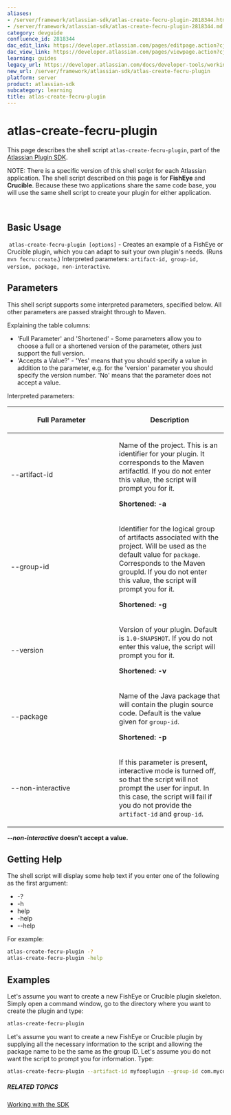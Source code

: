 ```yaml
---
aliases:
- /server/framework/atlassian-sdk/atlas-create-fecru-plugin-2818344.html
- /server/framework/atlassian-sdk/atlas-create-fecru-plugin-2818344.md
category: devguide
confluence_id: 2818344
dac_edit_link: https://developer.atlassian.com/pages/editpage.action?cjm=wozere&pageId=2818344
dac_view_link: https://developer.atlassian.com/pages/viewpage.action?cjm=wozere&pageId=2818344
learning: guides
legacy_url: https://developer.atlassian.com/docs/developer-tools/working-with-the-sdk/command-reference/atlas-create-fecru-plugin
new_url: /server/framework/atlassian-sdk/atlas-create-fecru-plugin
platform: server
product: atlassian-sdk
subcategory: learning
title: atlas-create-fecru-plugin
---
```

# atlas-create-fecru-plugin

This page describes the shell script `atlas-create-fecru-plugin`, part of the [Atlassian Plugin SDK](/server/framework/atlassian-sdk/working-with-the-sdk).

NOTE: There is a specific version of this shell script for each Atlassian application. The shell script described on this page is for **FishEye** and **Crucible**. Because these two applications share the same code base, you will use the same shell script to create your plugin for either application.

 

## Basic Usage

 `atlas-create-fecru-plugin [options]` - Creates an example of a FishEye or Crucible plugin, which you can adapt to suit your own plugin's needs. (Runs `mvn fecru:create`.) Interpreted parameters: `artifact-id, group-id, version, package, non-interactive`.

## Parameters

This shell script supports some interpreted parameters, specified below. All other parameters are passed straight through to Maven.

Explaining the table columns:

-   'Full Parameter' and 'Shortened' - Some parameters allow you to choose a full or a shortened version of the parameter, others just support the full version.
-   'Accepts a Value?' - 'Yes' means that you should specify a value in addition to the parameter, e.g. for the 'version' parameter you should specify the version number. 'No' means that the parameter does not accept a value.

Interpreted parameters:

<table>
<colgroup>
<col style="width: 50%" />
<col style="width: 50%" />
</colgroup>
<thead>
<tr class="header">
<th><p>Full Parameter</p></th>
<th><p>Description</p></th>
</tr>
</thead>
<tbody>
<tr class="odd">
<td><p>--artifact-id</p></td>
<td><p>Name of the project. This is an identifier for your plugin. It corresponds to the Maven artifactId. If you do not enter this value, the script will prompt you for it.</p>
<p><strong>Shortened: -a</strong></p></td>
</tr>
<tr class="even">
<td><p>--group-id</p></td>
<td><p>Identifier for the logical group of artifacts associated with the project. Will be used as the default value for <code>package</code>. Corresponds to the Maven groupId. If you do not enter this value, the script will prompt you for it.</p>
<p><strong>Shortened: -g</strong></p></td>
</tr>
<tr class="odd">
<td><p>--version</p></td>
<td><p>Version of your plugin. Default is <code>1.0-SNAPSHOT</code>. If you do not enter this value, the script will prompt you for it.</p>
<p><strong>Shortened: -v</strong></p></td>
</tr>
<tr class="even">
<td><p>--package</p></td>
<td><p>Name of the Java package that will contain the plugin source code. Default is the value given for <code>group-id</code>.</p>
<p><strong>Shortened: -p</strong></p></td>
</tr>
<tr class="odd">
<td><p>--non-interactive</p></td>
<td><p>If this parameter is present, interactive mode is turned off, so that the script will not prompt the user for input. In this case, the script will fail if you do not provide the <code>artifact-id</code> and <code>group-id</code>.</p></td>
</tr>
</tbody>
</table>

***--non-interactive* doesn't accept a value.**

## Getting Help

The shell script will display some help text if you enter one of the following as the first argument:

-   -?
-   -h
-   help
-   -help
-   --help

For example:

``` bash
atlas-create-fecru-plugin -?
atlas-create-fecru-plugin -help
```

## Examples

Let's assume you want to create a new FishEye or Crucible plugin skeleton. Simply open a command window, go to the directory where you want to create the plugin and type:

``` bash
atlas-create-fecru-plugin
```

Let's assume you want to create a new FishEye or Crucible plugin by supplying all the necessary information to the script and allowing the package name to be the same as the group ID. Let's assume you do not want the script to prompt you for information. Type:

``` bash
atlas-create-fecru-plugin --artifact-id myfooplugin --group-id com.mycompany.plugins --version 1.0 --non-interactive
```

##### RELATED TOPICS

[Working with the SDK](/server/framework/atlassian-sdk/working-with-the-sdk)










































































































































































